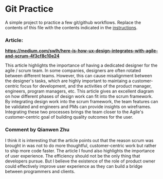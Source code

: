 # Git Practice
A simple project to practice a few git/github workflows.  Replace the contents of this file with the contents indicated in the [instructions](./instructions.md).

### Article: 
**https://medium.com/swlh/here-is-how-ux-design-integrates-with-agile-and-scrum-4f3cf8c10e24**

<p>This article highlights the importance of having a dedicated designer for the agile / scrum team. In some companies, designers are often rotated between different teams. However, this can cause misalignment between the designer's tasks, which are highly important to maintaing a customer-centric focus for development, and the activities of the product manager, engineers, program managers, etc. This article gives an excellent diagram on how different phases of design work can fit into the scrum framework. By integrating design work into the scrum framework, the team features can be validated and engineers and PMs can provide insights on wireframes. Integrating these two processes brings the team closer to the Agile's customer-centric goal of building quality outcomes for the user.</p>

### Comment by Qianwen Zhu
<p>I think it is interesting that the article points out that the reason scrum was brought in was not to do more thoughtful, customer-centric work but rather to ship more code faster. The article I found also highlights the importance of user experience. The efficiency should not be the only thing that developers pursue. But I believe the existence of the role of product owner could effectively improve user experience as they can build a bridge between programmers and clients.</p>